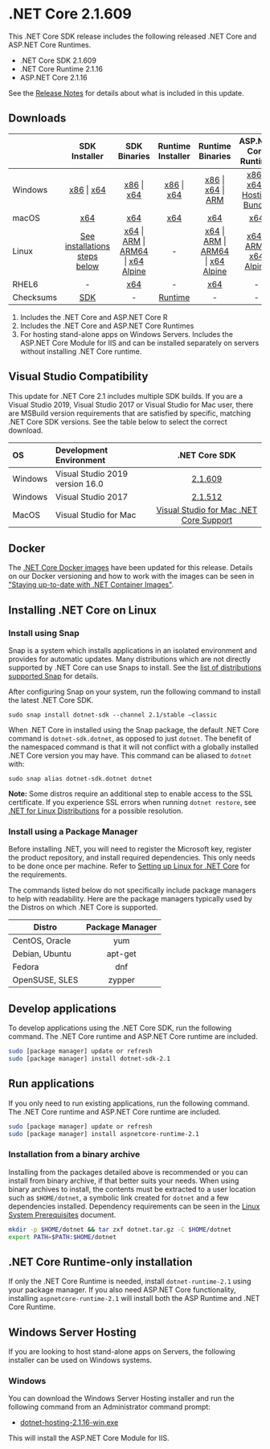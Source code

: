 # .NET Core 2.1.609

This .NET Core SDK release includes the following released .NET Core and ASP.NET Core Runtimes.

* .NET Core SDK 2.1.609
* .NET Core Runtime 2.1.16
* ASP.NET Core 2.1.16

See the [Release Notes](2.1.16.md) for details about what is included in this update.

## Downloads

|           | SDK Installer                        | SDK Binaries                 | Runtime Installer                                        | Runtime Binaries                                 | ASP.NET Core Runtime           |
| --------- | :------------------------------------------:     | :----------------------:                 | :---------------------------:                            | :-------------------------:                      | :-----------------:            |
| Windows   | [x86][dotnet-sdk-win-x86.exe] \| [x64][dotnet-sdk-win-x64.exe] | [x86][dotnet-sdk-win-x86.zip] \| [x64][dotnet-sdk-win-x64.zip] | [x86][dotnet-runtime-win-x86.exe] \| [x64][dotnet-runtime-win-x64.exe] | [x86][dotnet-runtime-win-x86.zip] \| [x64][dotnet-runtime-win-x64.zip] \| [ARM][dotnet-runtime-win-arm.zip] | [x86][aspnetcore-runtime-win-x86.exe] \| [x64][aspnetcore-runtime-win-x64.exe] \| [Hosting Bundle][dotnet-hosting-win.exe] |
| macOS     | [x64][dotnet-sdk-osx-x64.pkg]  | [x64][dotnet-sdk-osx-x64.tar.gz]     | [x64][dotnet-runtime-osx-x64.pkg] | [x64][dotnet-runtime-osx-x64.tar.gz] | [x64][aspnetcore-runtime-osx-x64.tar.gz] |
| Linux     | [See installations steps below][linux-install]   | [x64][dotnet-sdk-linux-x64.tar.gz] \| [ARM][dotnet-sdk-linux-arm.tar.gz] \| [ARM64][dotnet-sdk-linux-arm64.tar.gz] \| [x64 Alpine][dotnet-sdk-linux-musl-x64.tar.gz] | - | [x64][dotnet-runtime-linux-x64.tar.gz] \| [ARM][dotnet-runtime-linux-arm.tar.gz] \| [ARM64][dotnet-runtime-linux-arm64.tar.gz] \| [x64 Alpine][dotnet-runtime-linux-musl-x64.tar.gz] | [x64][aspnetcore-runtime-linux-x64.tar.gz]  \| [ARM][aspnetcore-runtime-linux-arm.tar.gz] \| [x64 Alpine][aspnetcore-runtime-linux-musl-x64.tar.gz] |
| RHEL6     | -                                                | [x64][dotnet-sdk-rhel.6-x64.tar.gz]                    | -                                                        | [x64][dotnet-runtime-rhel.6-x64.tar.gz] | - |
| Checksums | [SDK][checksums-sdk]                             | -                                        | [Runtime][checksums-runtime]                             | - | - |

1. Includes the .NET Core and ASP.NET Core R
1. Includes the .NET Core and ASP.NET Core Runtimes
2. For hosting stand-alone apps on Windows Servers. Includes the ASP.NET Core Module for IIS and can be installed separately on servers without installing .NET Core runtime.

## Visual Studio Compatibility

This update for .NET Core 2.1 includes multiple SDK builds. If you are a Visual Studio 2019, Visual Studio 2017 or Visual Studio for Mac user, there are MSBuild version requirements that are satisfied by specific, matching .NET Core SDK versions. See the table below to select the correct download.

| OS | Development Environment | .NET Core SDK |
| :-- | :-- | :--: |
| Windows | Visual Studio 2019 version 16.0 | [2.1.609](#downloads) |
| Windows | Visual Studio 2017 | [2.1.512](2.1.16.md) |
| MacOS | Visual Studio for Mac | [Visual Studio for Mac .NET Core Support](https://learn.microsoft.com/visualstudio/mac/net-core-support) |


## Docker

The [.NET Core Docker images](https://hub.docker.com/r/microsoft/dotnet/) have been updated for this release. Details on our Docker versioning and how to work with the images can be seen in ["Staying up-to-date with .NET Container Images"](https://devblogs.microsoft.com/dotnet/staying-up-to-date-with-net-container-images/).

## Installing .NET Core on Linux

### Install using Snap

Snap is a system which installs applications in an isolated environment and provides for automatic updates. Many distributions which are not directly supported by .NET Core can use Snaps to install. See the [list of distributions supported Snap](https://docs.snapcraft.io/installing-snapd/6735) for details.

After configuring Snap on your system, run the following command to install the latest .NET Core SDK.

`sudo snap install dotnet-sdk --channel 2.1/stable –classic`

When .NET Core in installed using the Snap package, the default .NET Core command is `dotnet-sdk.dotnet`, as opposed to just `dotnet`. The benefit of the namespaced command is that it will not conflict with a globally installed .NET Core version you may have. This command can be aliased to `dotnet` with:

`sudo snap alias dotnet-sdk.dotnet dotnet`

**Note:** Some distros require an additional step to enable access to the SSL certificate. If you experience SSL errors when running `dotnet restore`, see [.NET for Linux Distributions](../../../linux.md) for a possible resolution.

### Install using a Package Manager

Before installing .NET, you will need to register the Microsoft key, register the product repository, and install required dependencies. This only needs to be done once per machine. Refer to [Setting up Linux for .NET Core][linux-install] for the requirements.

The commands listed below do not specifically include package managers to help with readability. Here are the package managers typically used by the Distros on which .NET Core is supported.

| Distro | Package Manager  |
| ---             | :----:  |
| CentOS, Oracle  | yum     |
| Debian, Ubuntu  | apt-get |
| Fedora          | dnf     |
| OpenSUSE, SLES  | zypper  |

## Develop applications

To develop applications using the .NET Core SDK, run the following command. The .NET Core runtime and ASP.NET Core runtime are included.

```bash
sudo [package manager] update or refresh
sudo [package manager] install dotnet-sdk-2.1
```

## Run applications

If you only need to run existing applications, run the following command. The .NET Core runtime and ASP.NET Core runtime are included.

```bash
sudo [package manager] update or refresh
sudo [package manager] install aspnetcore-runtime-2.1
```

### Installation from a binary archive

Installing from the packages detailed above is recommended or you can install from binary archive, if that better suits your needs. When using binary archives to install, the contents must be extracted to a user location such as `$HOME/dotnet`, a symbolic link created for `dotnet` and a few dependencies installed. Dependency requirements can be seen in the [Linux System Prerequisites](https://github.com/dotnet/core/blob/main/Documentation/linux-prereqs.md) document.

```bash
mkdir -p $HOME/dotnet && tar zxf dotnet.tar.gz -C $HOME/dotnet
export PATH=$PATH:$HOME/dotnet
```

## .NET Core Runtime-only installation

If only the .NET Core Runtime is needed, install `dotnet-runtime-2.1` using your package manager. If you also need ASP.NET Core functionality, installing `aspnetcore-runtime-2.1` will install both the ASP Runtime and .NET Core Runtime.

## Windows Server Hosting

If you are looking to host stand-alone apps on Servers, the following installer can be used on Windows systems.

### Windows

You can download the Windows Server Hosting installer and run the following command from an Administrator command prompt:

* [dotnet-hosting-2.1.16-win.exe][dotnet-hosting-win.exe]

This will install the ASP.NET Core Module for IIS.

[blob-runtime]: https://builds.dotnet.microsoft.com/dotnet/Runtime/
[blob-sdk]: https://builds.dotnet.microsoft.com/dotnet/Sdk/
[release-notes]: 2.1.16.md

[checksums-runtime]: https://builds.dotnet.microsoft.com/dotnet/checksums/2.1.16-sha.txt
[checksums-sdk]: https://builds.dotnet.microsoft.com/dotnet/checksums/2.1.16-sha.txt

[linux-install]: https://learn.microsoft.com/dotnet/core/install/linux

[dotnet-blog]: https://devblogs.microsoft.com/dotnet/


[//]: # ( Runtime 2.1.16)
[dotnet-runtime-linux-arm.tar.gz]: https://download.visualstudio.microsoft.com/download/pr/e1154ac1-c67b-4403-9fcd-7ea74db15940/6b747093fa4ef3cdf82a4f48f2f918bf/dotnet-runtime-2.1.16-linux-arm.tar.gz
[dotnet-runtime-linux-arm64.tar.gz]: https://download.visualstudio.microsoft.com/download/pr/68a9089a-d7a9-4df8-bef3-07823c85c985/e12aaa871454d8d58b8c76f4224e3304/dotnet-runtime-2.1.16-linux-arm64.tar.gz
[dotnet-runtime-linux-musl-x64.tar.gz]: https://download.visualstudio.microsoft.com/download/pr/d3ee1032-49f8-4135-b1cb-4db12425762e/ca3920fc3593576d9b6ed780f121c3ee/dotnet-runtime-2.1.16-linux-musl-x64.tar.gz
[dotnet-runtime-linux-x64.tar.gz]: https://download.visualstudio.microsoft.com/download/pr/55d69fac-3c70-48da-ab75-a11732ea41fd/35a62311fe92ff96dfd6b4121078bbbd/dotnet-runtime-2.1.16-linux-x64.tar.gz
[dotnet-runtime-osx-x64.pkg]: https://download.visualstudio.microsoft.com/download/pr/fd9b3790-0a70-4bfd-bb76-0cfa5501d5ae/875f08c18afaa5b083a4845c8534427d/dotnet-runtime-2.1.16-osx-x64.pkg
[dotnet-runtime-osx-x64.tar.gz]: https://download.visualstudio.microsoft.com/download/pr/69cb2041-a16a-4ac1-a7d8-79a92e64c32a/e3fa8a41d1c592cfd455a6867ab9a1b8/dotnet-runtime-2.1.16-osx-x64.tar.gz
[dotnet-runtime-rhel.6-x64.tar.gz]: https://download.visualstudio.microsoft.com/download/pr/73f1cb6e-3ffe-42ca-9d59-374b5e4fea9c/0b77418b9408a85f88dc3999f52865f4/dotnet-runtime-2.1.16-rhel.6-x64.tar.gz
[dotnet-runtime-win-arm.zip]: https://download.visualstudio.microsoft.com/download/pr/abc50270-cbf1-41fd-b974-7cab384b285b/7feedd5db9dfae07fb1f29ae15da90b1/dotnet-runtime-2.1.16-win-arm.zip
[dotnet-runtime-win-x64.exe]: https://download.visualstudio.microsoft.com/download/pr/d666bf27-e5d0-4cad-ae16-474b88cf6235/bf72e6c63a4c876ea0e5438365268a1a/dotnet-runtime-2.1.16-win-x64.exe
[dotnet-runtime-win-x64.zip]: https://download.visualstudio.microsoft.com/download/pr/f4bb7517-97b5-47e6-89c3-d7fd1ec0c905/dd7492dacebb2f815aad2942f9f98ef5/dotnet-runtime-2.1.16-win-x64.zip
[dotnet-runtime-win-x86.exe]: https://download.visualstudio.microsoft.com/download/pr/5f3cbfce-d76d-4d51-87a2-e6a460333d37/11cd1f4b33548a5c32a87de8d1c95667/dotnet-runtime-2.1.16-win-x86.exe
[dotnet-runtime-win-x86.zip]: https://download.visualstudio.microsoft.com/download/pr/9f6eca37-4f5b-43c6-ae3f-72f3695de183/cb006c70c820d904b1a0425b9f5cae59/dotnet-runtime-2.1.16-win-x86.zip

[//]: # ( WindowsDesktop 2.1.16)

[//]: # ( ASP 2.1.16)
[aspnetcore-runtime-linux-arm.tar.gz]: https://download.visualstudio.microsoft.com/download/pr/0312cc24-a7b9-4f0b-a568-e8358427f5f2/b85c525cb9cf1f8e044f2c06177219cf/aspnetcore-runtime-2.1.16-linux-arm.tar.gz
[aspnetcore-runtime-linux-musl-x64.tar.gz]: https://download.visualstudio.microsoft.com/download/pr/c414945c-f69e-4a54-84c5-ef4f84842ed3/641a14bef2a4737f00b693d99fd1b0bc/aspnetcore-runtime-2.1.16-linux-musl-x64.tar.gz
[aspnetcore-runtime-linux-x64.tar.gz]: https://download.visualstudio.microsoft.com/download/pr/b484e0dc-235b-43b5-8956-89d387c31c2d/68e41e2465147cbe508537b9ca70db64/aspnetcore-runtime-2.1.16-linux-x64.tar.gz
[aspnetcore-runtime-osx-x64.tar.gz]: https://download.visualstudio.microsoft.com/download/pr/34583c5c-cd52-4f0b-93a3-4671e089a26a/a0ec82ce0e0b4049ff039e772e2e9ac4/aspnetcore-runtime-2.1.16-osx-x64.tar.gz
[aspnetcore-runtime-win-x64.exe]: https://download.visualstudio.microsoft.com/download/pr/5e97eb0e-7c06-4b6f-8dfc-492b10c537c2/6890daed9329abeff9cf6ecb8f66e87c/aspnetcore-runtime-2.1.16-win-x64.exe
[aspnetcore-runtime-win-x64.zip]: https://download.visualstudio.microsoft.com/download/pr/163b8448-4586-4041-b094-28d9a9749e6d/269d7ee08654abaf9c0f671cadad93a0/aspnetcore-runtime-2.1.16-win-x64.zip
[aspnetcore-runtime-win-x86.exe]: https://download.visualstudio.microsoft.com/download/pr/858d5354-3ae8-44a1-9bfc-d8e08c50d437/f9e0e11519597837d762a6d0fb31bca4/aspnetcore-runtime-2.1.16-win-x86.exe
[aspnetcore-runtime-win-x86.zip]: https://download.visualstudio.microsoft.com/download/pr/4a9a1e38-1b7e-4b47-a954-e9698845fffa/802cba0d946b4cfd1f59c4805f0e1b19/aspnetcore-runtime-2.1.16-win-x86.zip
[dotnet-hosting-win.exe]: https://download.visualstudio.microsoft.com/download/pr/783f01c8-5e85-4a26-b0f8-e2197cd37a5a/fe65d151ad17e0d64f868cb3b8855616/dotnet-hosting-2.1.16-win.exe


[//]: # ( SDK 2.1.609 )
[dotnet-sdk-linux-arm.tar.gz]: https://download.visualstudio.microsoft.com/download/pr/71bd9393-f38a-46ae-bdcd-f583623648c9/d53f083156f40cb3568eb8e7b3ea0dd1/dotnet-sdk-2.1.609-linux-arm.tar.gz
[dotnet-sdk-linux-arm64.tar.gz]: https://download.visualstudio.microsoft.com/download/pr/153b1bb1-ef57-4c3e-880b-15a464fabd13/bcc7d0cbb6fe2625039480a80138fd45/dotnet-sdk-2.1.609-linux-arm64.tar.gz
[dotnet-sdk-linux-musl-x64.tar.gz]: https://download.visualstudio.microsoft.com/download/pr/32f70c0e-098b-4756-af69-72b5b1fdf5ea/b3b901f8a18c04704dd36634bd536a6b/dotnet-sdk-2.1.609-linux-musl-x64.tar.gz
[dotnet-sdk-linux-x64.tar.gz]: https://download.visualstudio.microsoft.com/download/pr/27195129-81ba-4ac8-97ad-1fc49d86a9b3/737fe3bb585d9225ec9c575b972d2b4e/dotnet-sdk-2.1.609-linux-x64.tar.gz
[dotnet-sdk-osx-x64.tar.gz]: https://download.visualstudio.microsoft.com/download/pr/2f786f7a-aa83-4ae0-993b-ab31bbfbea30/e96025f528301baf7f60eb3de571ef69/dotnet-sdk-2.1.609-osx-x64.tar.gz
[dotnet-sdk-rhel.6-x64.tar.gz]: https://download.visualstudio.microsoft.com/download/pr/06a71e40-6413-4a72-b6f9-f4813885e1a6/7fe845b8fd902e6ec45f0358e5800fec/dotnet-sdk-2.1.609-rhel.6-x64.tar.gz
[dotnet-sdk-win-x64.exe]: https://download.visualstudio.microsoft.com/download/pr/fdfab67d-0c63-4b8b-8cca-7f202c40e69b/c49dbcb32a1fbcd96bc8b8efb67cb69b/dotnet-sdk-2.1.609-win-x64.exe
[dotnet-sdk-win-x64.zip]: https://download.visualstudio.microsoft.com/download/pr/6850dd7f-ec1f-49cc-861f-1f37c1817827/a0ec22643e126958e2b46e162409305e/dotnet-sdk-2.1.609-win-x64.zip
[dotnet-sdk-win-x86.exe]: https://download.visualstudio.microsoft.com/download/pr/ba478525-9ae1-412d-bdf2-56666c5069ab/ad8bed9eb30def66e3ae20574687fd29/dotnet-sdk-2.1.609-win-x86.exe
[dotnet-sdk-win-x86.zip]: https://download.visualstudio.microsoft.com/download/pr/0706ec43-61f8-4f40-ac22-e860e81935b3/c11531d9cf4cfbed8f5609ba5d65b76f/dotnet-sdk-2.1.609-win-x86.zip


[//]: # ( Runtime 2.1.16)
[dotnet-runtime-linux-arm.tar.gz]: https://download.visualstudio.microsoft.com/download/pr/642b50a5-6d8e-468c-8983-2e4f52cb5cef/5f7de0d4eb4e2a2076ac026a37804a74/dotnet-runtime-2.1.16-linux-arm.tar.gz
[dotnet-runtime-linux-arm64.tar.gz]: https://download.visualstudio.microsoft.com/download/pr/bf06e231-6998-4237-9383-660ff2b096cf/05d4fbcba454cde64b63a100d880b501/dotnet-runtime-2.1.16-linux-arm64.tar.gz
[dotnet-runtime-linux-musl-x64.tar.gz]: https://download.visualstudio.microsoft.com/download/pr/f53383b6-f980-4561-b214-a6f2efd5f1ce/864c92809a322d80993eac826da498f3/dotnet-runtime-2.1.16-linux-musl-x64.tar.gz
[dotnet-runtime-linux-x64.tar.gz]: https://download.visualstudio.microsoft.com/download/pr/bf08e56f-f5bb-4a11-80e6-f3e663f1d2ae/b589c7600042c20ca48de32bb388f145/dotnet-runtime-2.1.16-linux-x64.tar.gz
[dotnet-runtime-osx-x64.pkg]: https://download.visualstudio.microsoft.com/download/pr/70f7a735-567a-41ae-91ee-43ee0a12f907/7512ca026f0a4168d53d43b62ca2dee2/dotnet-runtime-2.1.16-osx-x64.pkg
[dotnet-runtime-osx-x64.tar.gz]: https://download.visualstudio.microsoft.com/download/pr/58b6c6f5-9a86-46c9-b185-23867c20ba6a/a517c07e52a0403a8dbdbad3e031ba53/dotnet-runtime-2.1.16-osx-x64.tar.gz
[dotnet-runtime-rhel.6-x64.tar.gz]: https://download.visualstudio.microsoft.com/download/pr/aab4d0ea-5876-4bde-a87d-b1a12029b571/e079c0d61c2a163314981c8e072f3809/dotnet-runtime-2.1.16-rhel.6-x64.tar.gz
[dotnet-runtime-win-arm.zip]: https://download.visualstudio.microsoft.com/download/pr/14624816-e69c-479b-9747-01d461c09ad7/3661b2350f143c48e3f300c3bab743fa/dotnet-runtime-2.1.16-win-arm.zip
[dotnet-runtime-win-x64.exe]: https://download.visualstudio.microsoft.com/download/pr/33f5e828-ac34-46d4-8d4b-2cd7aa89cad7/97e4361a356f466029c3c30fa7f6e778/dotnet-runtime-2.1.16-win-x64.exe
[dotnet-runtime-win-x64.zip]: https://download.visualstudio.microsoft.com/download/pr/be05350a-bb89-40ae-b221-20a5d9a6bf6b/e4c01caf023d723515963fe04206e228/dotnet-runtime-2.1.16-win-x64.zip
[dotnet-runtime-win-x86.exe]: https://download.visualstudio.microsoft.com/download/pr/4b049376-acbb-47c2-b7ee-4a6391072cfd/9ce04542737026143b82d9d6c763ddd4/dotnet-runtime-2.1.16-win-x86.exe
[dotnet-runtime-win-x86.zip]: https://download.visualstudio.microsoft.com/download/pr/671c727e-0d9c-4917-879d-e1067ee65d2f/c0939f16a6113f0e60b451c6e7d80526/dotnet-runtime-2.1.16-win-x86.zip

[//]: # ( WindowsDesktop 2.1.16)

[//]: # ( ASP 2.1.16)
[aspnetcore-runtime-linux-arm.tar.gz]: https://download.visualstudio.microsoft.com/download/pr/5320e7dc-edb5-47da-b7a7-21f41d900df8/790d4fc9c0740753027e09e85b8f8b73/aspnetcore-runtime-2.1.16-linux-arm.tar.gz
[aspnetcore-runtime-linux-musl-x64.tar.gz]: https://download.visualstudio.microsoft.com/download/pr/48c55817-a638-4efa-b01a-c6e109bebe6c/3ef6df9794ad3954340317e50edf0e0b/aspnetcore-runtime-2.1.16-linux-musl-x64.tar.gz
[aspnetcore-runtime-linux-x64.tar.gz]: https://download.visualstudio.microsoft.com/download/pr/5fa590c6-dbb4-41d2-81a1-d6650d3b390c/6f7c69995ebadeaa43fcd8872083cd58/aspnetcore-runtime-2.1.16-linux-x64.tar.gz
[aspnetcore-runtime-osx-x64.tar.gz]: https://download.visualstudio.microsoft.com/download/pr/bf269e2e-4202-43fa-811e-e55aa86fc08d/8189293f3d624f68ab1cd99fa4ca03fe/aspnetcore-runtime-2.1.16-osx-x64.tar.gz
[aspnetcore-runtime-win-x64.exe]: https://download.visualstudio.microsoft.com/download/pr/020c2ecb-cdb8-4ea0-bf4a-3e06e43e72f9/cdf754ac6ee692b270c37c5c34bdc8b1/aspnetcore-runtime-2.1.16-win-x64.exe
[aspnetcore-runtime-win-x64.zip]: https://download.visualstudio.microsoft.com/download/pr/0c14d9b1-08aa-43a2-9266-3d18ad34b625/2b8ac6bc26085f66007dc6ec0af9705e/aspnetcore-runtime-2.1.16-win-x64.zip
[aspnetcore-runtime-win-x86.exe]: https://download.visualstudio.microsoft.com/download/pr/9afe37a3-47a2-4184-881c-69bfcb2e4ed7/e24dfa19aa5622ee399bdf1f99bbda86/aspnetcore-runtime-2.1.16-win-x86.exe
[aspnetcore-runtime-win-x86.zip]: https://download.visualstudio.microsoft.com/download/pr/eadccb14-3710-4c79-9f30-51c32840de1b/8b267a8f530a2409ed4c6888cad04360/aspnetcore-runtime-2.1.16-win-x86.zip
[dotnet-hosting-win.exe]: https://download.visualstudio.microsoft.com/download/pr/5a059308-c27a-4223-b04d-0e815dce2cd0/10f528c237fed56192ea22283d81c409/dotnet-hosting-2.1.16-win.exe


[//]: # ( SDK 2.1.609 )
[dotnet-sdk-linux-arm.tar.gz]: https://download.visualstudio.microsoft.com/download/pr/a506ab6b-656e-4cd3-a0ac-6994d650dd25/07a4f6fa0a07e7983232cc8bb7eb15d2/dotnet-sdk-2.1.609-linux-arm.tar.gz
[dotnet-sdk-linux-arm64.tar.gz]: https://download.visualstudio.microsoft.com/download/pr/25838c54-fab5-4d80-9279-061077a3cccc/a5cb1b4b62eef92e3cfa34634514191a/dotnet-sdk-2.1.609-linux-arm64.tar.gz
[dotnet-sdk-linux-musl-x64.tar.gz]: https://download.visualstudio.microsoft.com/download/pr/116e348a-5da3-48f9-ab91-afb2e3b6e9b2/6508223d6576e112e7ddcd6a0ccadc10/dotnet-sdk-2.1.609-linux-musl-x64.tar.gz
[dotnet-sdk-linux-x64.tar.gz]: https://download.visualstudio.microsoft.com/download/pr/056482d6-b465-4a7d-8a86-30deb63e8abf/7241098056c5eb3d00ee98569f0e20a4/dotnet-sdk-2.1.609-linux-x64.tar.gz
[dotnet-sdk-osx-x64.pkg]: https://download.visualstudio.microsoft.com/download/pr/373af1f4-c5a8-46f2-a94a-24989dcf0a56/9ed1d5875de35581e372a2f52c5d250d/dotnet-sdk-2.1.609-osx-x64.pkg
[dotnet-sdk-osx-x64.tar.gz]: https://download.visualstudio.microsoft.com/download/pr/fe94f374-db0a-48bf-ae3e-7054f0fafbcd/8ae8b335ad7b5762d7f44db77ca30bf3/dotnet-sdk-2.1.609-osx-x64.tar.gz
[dotnet-sdk-rhel.6-x64.tar.gz]: https://download.visualstudio.microsoft.com/download/pr/3663b134-4f33-4884-a73e-7136f1573d03/6921c9c499716c446ee83d828637731e/dotnet-sdk-2.1.609-rhel.6-x64.tar.gz
[dotnet-sdk-win-x64.exe]: https://download.visualstudio.microsoft.com/download/pr/4c8347d4-289e-4635-9ae8-f4d81d69bea0/6fc3710c423a72e50647073ca0f454bb/dotnet-sdk-2.1.609-win-x64.exe
[dotnet-sdk-win-x64.zip]: https://download.visualstudio.microsoft.com/download/pr/eac6f85e-c95c-4756-a589-b2b062e0a917/369e37c8c3fa0d2715ca69c2386ce6ee/dotnet-sdk-2.1.609-win-x64.zip
[dotnet-sdk-win-x86.exe]: https://download.visualstudio.microsoft.com/download/pr/e5c2489a-5623-40a4-a0bf-e0023571c950/8619367310baccc07fb2d74bf6b6094e/dotnet-sdk-2.1.609-win-x86.exe
[dotnet-sdk-win-x86.zip]: https://download.visualstudio.microsoft.com/download/pr/e288079a-a735-4083-9992-1db3ab3a6289/92845b3a4ff440af4e8692006dd66a88/dotnet-sdk-2.1.609-win-x86.zip

[//]: # ( Symbols )



